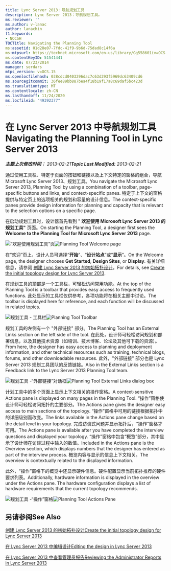 ```yaml
---
title: Lync Server 2013：导航规划工具
description: Lync Server 2013：导航规划工具。
ms.reviewer: ''
ms.author: v-lanac
author: lanachin
f1.keywords:
- NOCSH
TOCTitle: Navigating the Planning Tool
ms:assetid: 01d28e07-7fdc-41f9-9b6d-75dad8c14f6a
ms:mtpsurl: https://technet.microsoft.com/en-us/library/Gg558601(v=OCS.15)
ms:contentKeyID: 51541441
ms.date: 07/23/2014
manager: serdars
mtps_version: v=OCS.15
ms.openlocfilehash: 038cdcd0403296dac7c63d293f5969dc63409cd6
ms.sourcegitcommit: 36fee89bb887bea4f18b19f17a8c69daf5bc423d
ms.translationtype: MT
ms.contentlocale: zh-CN
ms.lasthandoff: 11/24/2020
ms.locfileid: "49392377"
---
```

# <a name="navigating-the-planning-tool-in-lync-server-2013"></a><span data-ttu-id="5d00f-103">在 Lync Server 2013 中导航规划工具</span><span class="sxs-lookup"><span data-stu-id="5d00f-103">Navigating the Planning Tool in Lync Server 2013</span></span>

<div data-xmlns="http://www.w3.org/1999/xhtml">

<div class="topic" data-xmlns="http://www.w3.org/1999/xhtml" data-msxsl="urn:schemas-microsoft-com:xslt" data-cs="https://msdn.microsoft.com/">

<div data-asp="https://msdn2.microsoft.com/asp">



</div>

<div id="mainSection">

<div id="mainBody"><span data-ttu-id="5d00f-104">

<span> </span></span><span class="sxs-lookup"><span data-stu-id="5d00f-104">

<span> </span></span></span>

<span data-ttu-id="5d00f-105">_**主题上次修改时间：** 2013-02-21_</span><span class="sxs-lookup"><span data-stu-id="5d00f-105">_**Topic Last Modified:** 2013-02-21_</span></span>

<span data-ttu-id="5d00f-106">通过使用工具栏、特定于页面的按钮和链接以及上下文特定的窗格的组合，导航 Microsoft Lync Server 2013、规划工具。</span><span class="sxs-lookup"><span data-stu-id="5d00f-106">You navigate the Microsoft Lync Server 2013, Planning Tool by using a combination of a toolbar, page-specific buttons and links, and context-specific panes.</span></span> <span data-ttu-id="5d00f-107">特定于上下文的窗格提供与特定页上的选项相关的规划和容量的设计信息。</span><span class="sxs-lookup"><span data-stu-id="5d00f-107">The context-specific panes provide design information for planning and capacity that is relevant to the selection options on a specific page.</span></span>

<span data-ttu-id="5d00f-108">在启动规划工具时，设计器首先看到 " **欢迎使用 Microsoft Lync Server 2013 的规划工具"** 页面。</span><span class="sxs-lookup"><span data-stu-id="5d00f-108">On starting the Planning Tool, a designer first sees the **Welcome to the Planning Tool for Microsoft Lync Server 2013** page.</span></span>

<span data-ttu-id="5d00f-109">![“欢迎使用规划工具”页](images/Gg558601.ff5b72e6-bcf0-49e9-8784-3636fe8187c5(OCS.15).jpg "“欢迎使用规划工具”页")</span><span class="sxs-lookup"><span data-stu-id="5d00f-109">![Planning Tool Welcome page](images/Gg558601.ff5b72e6-bcf0-49e9-8784-3636fe8187c5(OCS.15).jpg "Planning Tool Welcome page")</span></span>

<span data-ttu-id="5d00f-110">在“欢迎”页上，设计人员可选择“**开始**”、“**设计站点**”或“**显示**”。</span><span class="sxs-lookup"><span data-stu-id="5d00f-110">On the Welcome page, the designer chooses **Get Started**, **Design Sites**, or **Display**.</span></span> <span data-ttu-id="5d00f-111">有关详细信息，请参阅 [创建 Lync Server 2013 的初始拓扑设计](lync-server-2013-create-the-initial-topology-design.md)。</span><span class="sxs-lookup"><span data-stu-id="5d00f-111">For details, see [Create the initial topology design for Lync Server 2013](lync-server-2013-create-the-initial-topology-design.md).</span></span>

<span data-ttu-id="5d00f-112">在规划工具的顶部是一个工具栏，可轻松访问常用功能。</span><span class="sxs-lookup"><span data-stu-id="5d00f-112">At the top of the Planning Tool is a toolbar that provides easy access to frequently used functions.</span></span> <span data-ttu-id="5d00f-113">此处显示的工具栏仅供参考，各项功能将在相关主题中讨论。</span><span class="sxs-lookup"><span data-stu-id="5d00f-113">The toolbar is displayed here for reference, and each function will be discussed in related topics.</span></span>

<span data-ttu-id="5d00f-114">![规划工具 - 工具栏](images/Gg558601.a008ddd1-b73d-4406-9d4b-df68bed9906e(OCS.15).jpg "规划工具 - 工具栏")</span><span class="sxs-lookup"><span data-stu-id="5d00f-114">![Planning Tool Toolbar](images/Gg558601.a008ddd1-b73d-4406-9d4b-df68bed9906e(OCS.15).jpg "Planning Tool Toolbar")</span></span>

<span data-ttu-id="5d00f-115">规划工具的左侧有一个 "外部链接" 部分。</span><span class="sxs-lookup"><span data-stu-id="5d00f-115">The Planning Tool has an External Links section on the left side of the tool.</span></span> <span data-ttu-id="5d00f-116">在此处，设计师可轻松访问规划和部署信息，以及其他技术资源（如培训、技术博客、论坛及其他可下载的资源）。</span><span class="sxs-lookup"><span data-stu-id="5d00f-116">From here, the designer has easy access to planning and deployment information, and other technical resources such as training, technical blogs, forums, and other downloadable resources.</span></span> <span data-ttu-id="5d00f-117">此外，"外部链接" 部分也是 Lync Server 2013 规划工具团队的反馈链接。</span><span class="sxs-lookup"><span data-stu-id="5d00f-117">Also in the External Links section is a Feedback link to the Lync Server 2013 Planning Tool team.</span></span>

<span data-ttu-id="5d00f-118">![规划工具 -“外部链接”对话框](images/Gg558601.76959057-8eb2-4158-b1b3-585cca80be7e(OCS.15).jpg "规划工具 -“外部链接”对话框")</span><span class="sxs-lookup"><span data-stu-id="5d00f-118">![Planning Tool External Links dialog box](images/Gg558601.76959057-8eb2-4158-b1b3-585cca80be7e(OCS.15).jpg "Planning Tool External Links dialog box")</span></span>

<span data-ttu-id="5d00f-119">计划工具中的多个页面上显示上下文相关的操作窗格。</span><span class="sxs-lookup"><span data-stu-id="5d00f-119">A context-sensitive Actions pane is displayed on many pages in the Planning Tool.</span></span> <span data-ttu-id="5d00f-120">“操作”窗格使设计师可轻松访问拓扑的主要部分。</span><span class="sxs-lookup"><span data-stu-id="5d00f-120">The Actions pane gives the designer easy access to main sections of the topology.</span></span> <span data-ttu-id="5d00f-121">“操作”窗格中可用的链接根据拓扑中的详细级别而改变。</span><span class="sxs-lookup"><span data-stu-id="5d00f-121">The links available in the Actions pane change based on the detail level in your topology.</span></span> <span data-ttu-id="5d00f-122">完成访谈式问题并显示拓扑后，“操作”窗格才可用。</span><span class="sxs-lookup"><span data-stu-id="5d00f-122">The Actions pane is available after you have completed the interview questions and displayed your topology.</span></span> <span data-ttu-id="5d00f-123">“操作”窗格中包含“概览”部分，其中显示了设计师在访谈过程中输入的数值。</span><span class="sxs-lookup"><span data-stu-id="5d00f-123">Included in the Actions pane is the Overview section, which displays numbers that the designer has entered as part of the interview process.</span></span> <span data-ttu-id="5d00f-124">概览内容与显示的信息上下文相关。</span><span class="sxs-lookup"><span data-stu-id="5d00f-124">The overview is contextually related to the displayed information.</span></span>

<span data-ttu-id="5d00f-p106">此外，“操作”窗格下的概览中还显示硬件信息。硬件配置显示当前拓扑推荐的硬件要求列表。</span><span class="sxs-lookup"><span data-stu-id="5d00f-p106">Additionally, hardware information is displayed in the overview under the Actions pane. The hardware configuration displays a list of hardware requirements that the current topology recommends.</span></span>

<span data-ttu-id="5d00f-127">![规划工具 -“操作”窗格](images/Gg558601.9679d8fd-4de8-4a5a-bfcf-699da9aa7283(OCS.15).jpg "规划工具 -“操作”窗格")</span><span class="sxs-lookup"><span data-stu-id="5d00f-127">![Planning Tool Actions Pane](images/Gg558601.9679d8fd-4de8-4a5a-bfcf-699da9aa7283(OCS.15).jpg "Planning Tool Actions Pane")</span></span>

<div>

## <a name="see-also"></a><span data-ttu-id="5d00f-128">另请参阅</span><span class="sxs-lookup"><span data-stu-id="5d00f-128">See Also</span></span>


[<span data-ttu-id="5d00f-129">创建 Lync Server 2013 的初始拓扑设计</span><span class="sxs-lookup"><span data-stu-id="5d00f-129">Create the initial topology design for Lync Server 2013</span></span>](lync-server-2013-create-the-initial-topology-design.md)  


[<span data-ttu-id="5d00f-130">在 Lync Server 2013 中编辑设计</span><span class="sxs-lookup"><span data-stu-id="5d00f-130">Editing the design in Lync Server 2013</span></span>](lync-server-2013-editing-the-design.md)  


[<span data-ttu-id="5d00f-131">在 Lync Server 2013 中查看管理员报告</span><span class="sxs-lookup"><span data-stu-id="5d00f-131">Reviewing the Administrator Reports in Lync Server 2013</span></span>](lync-server-2013-reviewing-the-administrator-reports.md)  
  

<span data-ttu-id="5d00f-132"></div>

</div>

<span> </span>

</div>

</div>

</span><span class="sxs-lookup"><span data-stu-id="5d00f-132"></div>

</div>

<span> </span>

</div>

</div>

</span></span></div>

